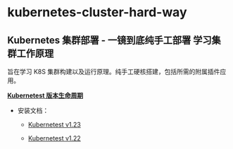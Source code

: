 # kubernetes-cluster-hard-way

## Kubernetes 集群部署 - 一镜到底纯手工部署 学习集群工作原理

旨在学习 K8S 集群构建以及运行原理。纯手工硬核搭建，包括所需的附属插件应用。

[**Kubernetest 版本生命周期**](https://endoflife.date/kubernetes)

* 安装文档：
  * [Kubernetest v1.23](https://github.com/leonanu/kubernetes-cluster-hard-way/blob/main/v1.23.md)

  * [Kubernetest v1.22](https://github.com/leonanu/kubernetes-cluster-hard-way/blob/main/v1.22.md)
